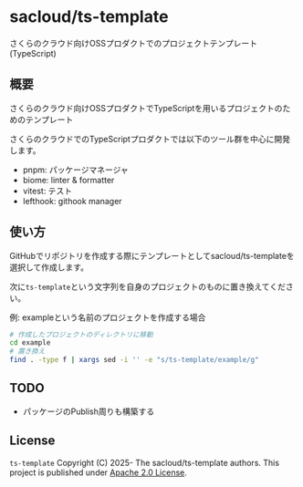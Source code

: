 # sacloud/ts-template

さくらのクラウド向けOSSプロダクトでのプロジェクトテンプレート(TypeScript)

## 概要

さくらのクラウド向けOSSプロダクトでTypeScriptを用いるプロジェクトのためのテンプレート

さくらのクラウドでのTypeScriptプロダクトでは以下のツール群を中心に開発します。

- pnpm: パッケージマネージャ
- biome: linter & formatter
- vitest: テスト
- lefthook: githook manager

## 使い方

GitHubでリポジトリを作成する際にテンプレートとしてsacloud/ts-templateを選択して作成します。 

次に`ts-template`という文字列を自身のプロジェクトのものに置き換えてください。

例: exampleという名前のプロジェクトを作成する場合

```bash
# 作成したプロジェクトのディレクトリに移動
cd example
# 置き換え
find . -type f | xargs sed -i '' -e "s/ts-template/example/g"
```

## TODO

- パッケージのPublish周りも構築する

## License

`ts-template` Copyright (C) 2025- The sacloud/ts-template authors.
This project is published under [Apache 2.0 License](LICENSE).